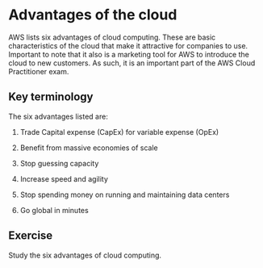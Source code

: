 # Advantages of the cloud

AWS lists six advantages of cloud computing. These are basic characteristics of the cloud that make it attractive for companies to use. Important to note that it also is a marketing tool for AWS to introduce the cloud to new customers. As such, it is an important part of the AWS Cloud Practitioner exam.


## Key terminology

The six advantages listed are:

1. Trade Capital expense (CapEx) for variable expense (OpEx)

2. Benefit from massive economies of scale

3. Stop guessing capacity

4. Increase speed and agility

5. Stop spending money on running and maintaining data centers

6. Go global in minutes


## Exercise

Study the six advantages of cloud computing.